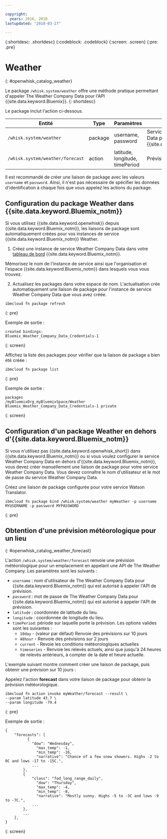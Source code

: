 ```yaml
---

copyright:
  years: 2016, 2018
lastupdated: "2018-03-27"

---
```


{:shortdesc: .shortdesc}
{:codeblock: .codeblock}
{:screen: .screen}
{:pre: .pre}

# Weather
{: #openwhisk_catalog_weather}

Le package `/whisk.system/weather` offre une méthode pratique permettant d'appeler The Weather Company Data pour l'API {{site.data.keyword.Bluemix}}.
{: shortdesc}

Le package inclut l'action ci-dessous.

| Entité | Type | Paramètres | Description |
| --- | --- | --- | --- |
| `/whisk.system/weather` | package | username, password | Services de The Weather Company Data pour l'API {{site.data.keyword.Bluemix_notm}}  |
| `/whisk.system/weather/forecast` | action | latitude, longitude, timePeriod | Prévision pour la période spécifiée|

Il est recommandé de créer une liaison de package avec les valeurs `username` et `password`. Ainsi, il n'est pas nécessaire de spécifier les données d'identification à chaque fois que vous appelez les actions du package.

## Configuration du package Weather dans {{site.data.keyword.Bluemix_notm}}

Si vous utilisez {{site.data.keyword.openwhisk}} depuis {{site.data.keyword.Bluemix_notm}}, les liaisons de package sont automatiquement créées pour vos instances de service {{site.data.keyword.Bluemix_notm}} Weather.

1. Créez une instance de service Weather Company Data dans votre [tableau de bord](http://console.bluemix.net) {{site.data.keyword.Bluemix_notm}}. 

  Mémorisez le nom de l'instance de service ainsi que l'organisation et l'espace {{site.data.keyword.Bluemix_notm}} dans lesquels vous vous trouvez.

2. Actualisez les packages dans votre espace de nom. L'actualisation crée automatiquement une liaison de package pour l'instance de service Weather Company Data que vous avez créée.
  ```
  ibmcloud fn package refresh
  ```
  {: pre}

  Exemple de sortie :
  ```
  created bindings:
  Bluemix_Weather_Company_Data_Credentials-1
  ```
  {: screen}

  Affichez la liste des packages pour vérifier que la liaison de package a bien été créée :
  ```
  ibmcloud fn package list
  ```
  {: pre}

  Exemple de sortie :
  ```
  packages
  /myBluemixOrg_myBluemixSpace/Weather Bluemix_Weather_Company_Data_Credentials-1 private
  ```
  {: screen}

## Configuration d'un package Weather en dehors d'{{site.data.keyword.Bluemix_notm}}

Si vous n'utilisez pas {{site.data.keyword.openwhisk_short}} dans {{site.data.keyword.Bluemix_notm}} ou si vous voulez configurer le service Weather Company Data en dehors d'{{site.data.keyword.Bluemix_notm}}, vous devez créer manuellement une liaison de package pour votre service Weather Company Data. Vous devez connaître le nom d'utilisateur et le mot de passe du service Weather Company Data.

Créez une liaison de package configurée pour votre service Watson Translator.
```
ibmcloud fn package bind /whisk.system/weather myWeather -p username MYUSERNAME -p password MYPASSWORD
```
{: pre}

## Obtention d'une prévision météorologique pour un lieu
{: #openwhisk_catalog_weather_forecast}

L'action `/whisk.system/weather/forecast` renvoie une prévision météorologique pour un emplacement en appelant une API de The Weather Company. Les paramètres sont les suivants :

- `username` : nom d'utilisateur de The Weather Company Data pour {{site.data.keyword.Bluemix_notm}} qui est autorisé à appeler l'API de prévision.
- `password` : mot de passe de The Weather Company Data pour {{site.data.keyword.Bluemix_notm}} qui est autorisé à appeler l'API de prévision.
- `latitude` : coordonnée de latitude du lieu.
- `longitude` : coordonnée de longitude du lieu.
- `timePeriod`: période sur laquelle porte la prévision. Les options valides sont les suivantes :
  - `10day` - (valeur par défaut) Renvoie des prévisions sur 10 jours
  - `48hour` - Renvoie des prévisions sur 2 jours
  - `current` - Revoie les conditions météorologiques actuelles
  - `timeseries` - Renvoie les relevés actuels, ainsi que jusqu'à 24 heures de relevés antérieurs, à compter de la date et heure actuelle.

L'exemple suivant montre comment créer une liaison de package, puis obtenir une prévision sur 10 jours :

Appelez l'action **forecast** dans votre liaison de package pour obtenir la prévision météorologique.
```
ibmcloud fn action invoke myWeather/forecast --result \
--param latitude 43.7 \
--param longitude -79.4
```
{: pre}

Exemple de sortie :
```
{
    "forecasts": [
          {
            "dow": "Wednesday",
              "max_temp": -1,
              "min_temp": -16,
              "narrative": "Chance of a few snow showers. Highs -2 to 0C and lows -17 to -15C.",
            ...
        },
        {
            "class": "fod_long_range_daily",
              "dow": "Thursday",
              "max_temp": -4,
              "min_temp": -8,
              "narrative": "Mostly sunny. Highs -5 to -3C and lows -9 to -7C.",
            ...
        },
        ...
    ],
}
```
{: screen}
